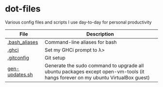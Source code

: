 # dot-files

Various config files and scripts I use day-to-day for personal productivity

File | Description
--- | ---
[.bash_aliases](~/.bash_aliases) | Command-line aliases for bash 
[.ghci](~/.ghci) | Set my GHCi prompt to λ>
[.gitconfig](~/.gitconfig) | Git setup
[gen-updates.sh](gen-updates.sh) | Generate the sudo command to upgrade all ubuntu packages except open-vm-tools (it hangs forever on my ubuntu VirtualBox guest)
